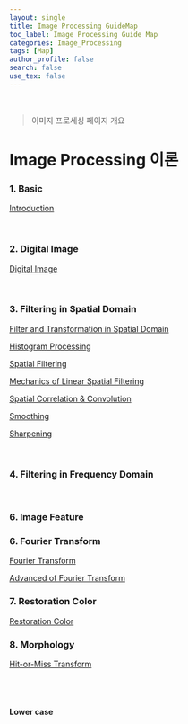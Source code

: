 ```yaml
---
layout: single
title: Image Processing GuideMap
toc_label: Image Processing Guide Map
categories: Image_Processing
tags: [Map]
author_profile: false
search: false
use_tex: false
---
```


<br>

> 이미지 프로세싱 페이지 개요

# Image Processing 이론

### 1. Basic
[Introduction]({{site.url}}/image_processing/Image_Processing_basic)

<br>

### 2. Digital Image
[Digital Image]({{site.url}}/image_processing/Digital_Image/)

<br>

### 3. Filtering in Spatial Domain

[Filter and Transformation in Spatial Domain]({{site.url}}/image_processing/Filter_n_Transformation/)

[Histogram Processing]({{site.url}}/image_processing/Histogram/)

[Spatial Filtering]({{site.url}}/image_processing/Spatial_Filtering/)

[Mechanics of Linear Spatial Filtering]({{site.url}}/image_processing/Filtering_mechanics)

[Spatial Correlation & Convolution]({{site.url}}/image_processing/Filtering_Correlation_Convolution)

[Smoothing]({{site.url}}/image_processing/Filtering_Smoooooothing)

[Sharpening]({{site.url}}/image_processing/Filtering_Sharpening)


<br>

### 4. Filtering in Frequency Domain




<br>

### 6. Image Feature


### 6. Fourier Transform
[Fourier Transform]({{site.url}}/image_processing/Fourier_Transform/)

[Advanced of Fourier Transform]({{site.url}}/image_processing/Advanced_Fourier/)

### 7. Restoration Color
[Restoration Color]({{site.url}}/image_processing/Restoration_Color/)


### 8. Morphology
[Hit-or-Miss Transform]({{site.url}}/image_processing/Hit_Or_Miss_Transform/)

<br>
<br>

#### Lower case




